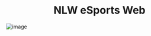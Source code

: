 <h1 align="center">NLW eSports Web</h1>
 
![image](https://user-images.githubusercontent.com/53982668/215905562-f348af12-af32-42d2-925d-a037cf8051e5.png)
